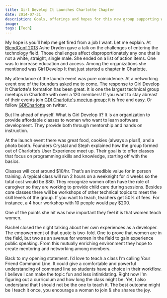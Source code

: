 ```yaml
---
title: Girl Develop It Launches Charlotte Chapter
date: 2014-07-31
description: Goals, offerings and hopes for this new group supporting women in technology in Charlotte,NC 
image:
tags: [Tech]
---
```

My hope is you’ll help me get fired from a job I want. Let me explain. At [BlendConf 2013](../blend-conference-2013/) Ashe Dryden gave a talk on the challenges of entering the technology field. Those challenges affect disproportionately any one that is not a white, straight, single male. She ended on a list of action items. One was to increase education and access. Among the organizations she mentioned was Girl Develop It that just started a chapter in Charlotte.

My attendance of the launch event was pure coincidence. At a networking event one of the founders asked me to come. The response to Girl Develop It Charlotte's formation has been great. It is one the largest technical group meetups in Charlotte with over a 120 members! If you want to stay abreast of their events join [GDI Charlotte's meetup group](https://meetup.com/Girl-Develop-It-Charlotte-NC/); it is free and easy. Or follow [GDICharlotte](https://twitter.com/GDICharlotte) on twitter.

But I’m ahead of myself. What is Girl Develop It? It is an organization to provide affordable classes to women who want to learn software development. They provide both through mentorship and hands on instruction.

At the launch event there was great food, cookies (always a plus!), and a photo booth. Founders Crystal and Steph explained how the group formed out of Charlotte’s User Experience meet up. Their goal is to offer classes that focus on programming skills and knowledge, starting off with the basics.

Classes will cost around \$10/hr. That’s an incredible value for in person training. A typical class will run 2 hours on a weeknight for 4 weeks so the total cost would be \$80. They recognize women often have the role of caregiver so they are working to provide child care during sessions. Besides core classes there will be workshops of other technical topics to meet the skill levels of the group. If you want to teach, teachers get 50% of fees. For instance, a 4 hour workshop with 10 people would pay $200.

One of the points she hit was how important they feel it is that women teach women.

Rachel closed the night talking about her own experiences as a developer. The empowerment of that quote is two-fold. One to prove that women are in the field, but two as an avenue for women in the field to gain experience public speaking. From this mutually enriching environment they hope to create mentoring and networking among members.

Back to my opening statement. I’d love to teach a class I’m calling Your Friend Command Line. It could give a comfortable and powerful understanding of command line so students have a choice in their workflow. I believe I can make the topic fun and less intimidating. Right now I'm figuring out a curriculum and how long the class might be. Yet, I also understand that I should not be the one to teach it. The best outcome might be I teach it once, you encourage a woman to join & she shares the joy.